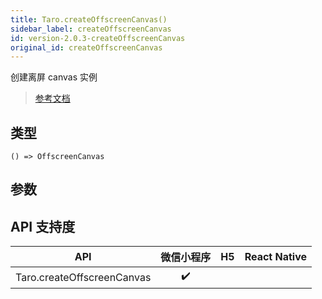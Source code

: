 ```yaml
---
title: Taro.createOffscreenCanvas()
sidebar_label: createOffscreenCanvas
id: version-2.0.3-createOffscreenCanvas
original_id: createOffscreenCanvas
---
```


创建离屏 canvas 实例

> [参考文档](https://developers.weixin.qq.com/miniprogram/dev/api/canvas/wx.createOffscreenCanvas.html)

## 类型

```tsx
() => OffscreenCanvas
```

## 参数

## API 支持度

| API | 微信小程序 | H5 | React Native |
| :---: | :---: | :---: | :---: |
| Taro.createOffscreenCanvas | ✔️ |  |  |
